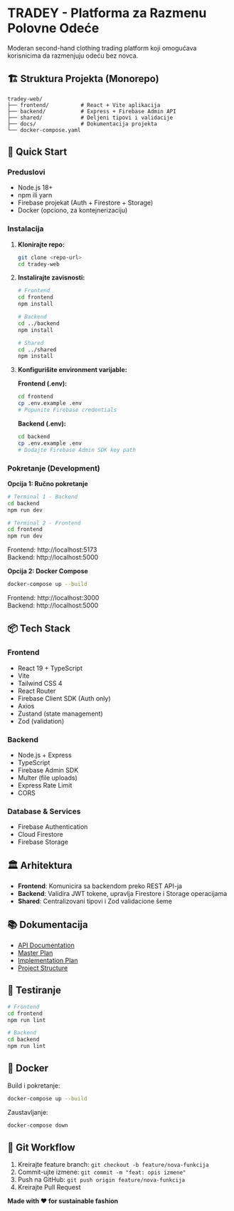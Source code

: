 # TRADEY - Platforma za Razmenu Polovne Odeće

Moderan second-hand clothing trading platform koji omogućava korisnicima da razmenjuju odeću bez novca.

## 🏗️ Struktura Projekta (Monorepo)

```
tradey-web/
├── frontend/          # React + Vite aplikacija
├── backend/           # Express + Firebase Admin API
├── shared/            # Deljeni tipovi i validacije
├── docs/              # Dokumentacija projekta
└── docker-compose.yaml
```

## 🚀 Quick Start

### Preduslovi

- Node.js 18+
- npm ili yarn
- Firebase projekat (Auth + Firestore + Storage)
- Docker (opciono, za kontejnerizaciju)

### Instalacija

1. **Klonirajte repo:**
   ```bash
   git clone <repo-url>
   cd tradey-web
   ```

2. **Instalirajte zavisnosti:**
   ```bash
   # Frontend
   cd frontend
   npm install
   
   # Backend
   cd ../backend
   npm install
   
   # Shared
   cd ../shared
   npm install
   ```

3. **Konfigurišite environment varijable:**

   **Frontend (.env):**
   ```bash
   cd frontend
   cp .env.example .env
   # Popunite Firebase credentials
   ```

   **Backend (.env):**
   ```bash
   cd backend
   cp .env.example .env
   # Dodajte Firebase Admin SDK key path
   ```



### Pokretanje (Development)

**Opcija 1: Ručno pokretanje**

```bash
# Terminal 1 - Backend
cd backend
npm run dev

# Terminal 2 - Frontend
cd frontend
npm run dev
```

Frontend: http://localhost:5173  
Backend: http://localhost:5000

**Opcija 2: Docker Compose**

```bash
docker-compose up --build
```

Frontend: http://localhost:3000  
Backend: http://localhost:5000

## 📦 Tech Stack

### Frontend
- React 19 + TypeScript
- Vite
- Tailwind CSS 4
- React Router
- Firebase Client SDK (Auth only)
- Axios
- Zustand (state management)
- Zod (validation)

### Backend
- Node.js + Express
- TypeScript
- Firebase Admin SDK
- Multer (file uploads)
- Express Rate Limit
- CORS

### Database & Services
- Firebase Authentication
- Cloud Firestore
- Firebase Storage

## 🏛️ Arhitektura

- **Frontend**: Komunicira sa backendom preko REST API-ja
- **Backend**: Validira JWT tokene, upravlja Firestore i Storage operacijama
- **Shared**: Centralizovani tipovi i Zod validacione šeme

## 📚 Dokumentacija

- [API Documentation](docs/API.md)
- [Master Plan](docs/masterplan.md)
- [Implementation Plan](docs/implementationplan.md)
- [Project Structure](docs/struktura_projekta.md)



## 🧪 Testiranje

```bash
# Frontend
cd frontend
npm run lint

# Backend
cd backend
npm run lint
```

## 🐳 Docker

Build i pokretanje:
```bash
docker-compose up --build
```

Zaustavljanje:
```bash
docker-compose down
```

## 📝 Git Workflow

1. Kreirajte feature branch: `git checkout -b feature/nova-funkcija`
2. Commit-ujte izmene: `git commit -m "feat: opis izmene"`
3. Push na GitHub: `git push origin feature/nova-funkcija`
4. Kreirajte Pull Request

**Made with ❤️ for sustainable fashion**
